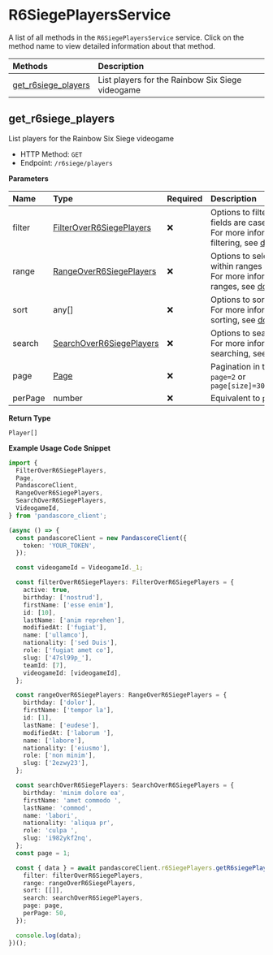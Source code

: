 # R6SiegePlayersService

A list of all methods in the `R6SiegePlayersService` service. Click on the method name to view detailed information about that method.

| Methods                                     | Description                                      |
| :------------------------------------------ | :----------------------------------------------- |
| [get_r6siege_players](#get_r6siege_players) | List players for the Rainbow Six Siege videogame |

## get_r6siege_players

List players for the Rainbow Six Siege videogame

- HTTP Method: `GET`
- Endpoint: `/r6siege/players`

**Parameters**

| Name    | Type                                                              | Required | Description                                                                                                                                         |
| :------ | :---------------------------------------------------------------- | :------- | :-------------------------------------------------------------------------------------------------------------------------------------------------- |
| filter  | [FilterOverR6SiegePlayers](../models/FilterOverR6SiegePlayers.md) | ❌       | Options to filter results. String fields are case sensitive <br/>For more information on filtering, see [docs](/docs/filtering-and-sorting#filter). |
| range   | [RangeOverR6SiegePlayers](../models/RangeOverR6SiegePlayers.md)   | ❌       | Options to select results within ranges <br/>For more information on ranges, see [docs](/docs/filtering-and-sorting#range).                         |
| sort    | any[]                                                             | ❌       | Options to sort results <br/>For more information on sorting, see [docs](/docs/filtering-and-sorting#sort).                                         |
| search  | [SearchOverR6SiegePlayers](../models/SearchOverR6SiegePlayers.md) | ❌       | Options to search results <br/>For more information on searching, see [docs](/docs/filtering-and-sorting#search).                                   |
| page    | [Page](../models/Page.md)                                         | ❌       | Pagination in the form of `page=2` or `page[size]=30&page[number]=2`                                                                                |
| perPage | number                                                            | ❌       | Equivalent to `page[size]`                                                                                                                          |

**Return Type**

`Player[]`

**Example Usage Code Snippet**

```typescript
import {
  FilterOverR6SiegePlayers,
  Page,
  PandascoreClient,
  RangeOverR6SiegePlayers,
  SearchOverR6SiegePlayers,
  VideogameId,
} from 'pandascore_client';

(async () => {
  const pandascoreClient = new PandascoreClient({
    token: 'YOUR_TOKEN',
  });

  const videogameId = VideogameId._1;

  const filterOverR6SiegePlayers: FilterOverR6SiegePlayers = {
    active: true,
    birthday: ['nostrud'],
    firstName: ['esse enim'],
    id: [10],
    lastName: ['anim reprehen'],
    modifiedAt: ['fugiat'],
    name: ['ullamco'],
    nationality: ['sed Duis'],
    role: ['fugiat amet co'],
    slug: ['47sl99p_'],
    teamId: [7],
    videogameId: [videogameId],
  };

  const rangeOverR6SiegePlayers: RangeOverR6SiegePlayers = {
    birthday: ['dolor'],
    firstName: ['tempor la'],
    id: [1],
    lastName: ['eudese'],
    modifiedAt: ['laborum '],
    name: ['labore'],
    nationality: ['eiusmo'],
    role: ['non minim'],
    slug: ['2ezwy23'],
  };

  const searchOverR6SiegePlayers: SearchOverR6SiegePlayers = {
    birthday: 'minim dolore ea',
    firstName: 'amet commodo ',
    lastName: 'commod',
    name: 'labori',
    nationality: 'aliqua pr',
    role: 'culpa ',
    slug: 'i982ykf2nq',
  };
  const page = 1;

  const { data } = await pandascoreClient.r6SiegePlayers.getR6siegePlayers({
    filter: filterOverR6SiegePlayers,
    range: rangeOverR6SiegePlayers,
    sort: [[]],
    search: searchOverR6SiegePlayers,
    page: page,
    perPage: 50,
  });

  console.log(data);
})();
```

<!-- This file was generated by liblab | https://liblab.com/ -->
